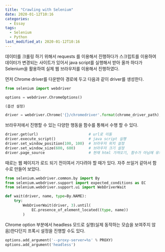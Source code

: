 ```yaml
---
title: "Crawling with Selenium"
date: 2020-01-12T10:16
categories:
  - Essay
tags:
  - Selenium
  - Python
last_modified_at: 2020-01-12T10:16
---
```


데이터를 크롤링 하기 위해서 requests 를 이용해서 진행하다가 스크립트를 이용하여 데이터가 변경되는 사이트가 있어서
java script를 실행해서 받아 올까 하다가 Selenium을 활용하여 실제 웹 브라우저를 이용해서 진행하였다.

먼저 Chrome driver를 다운받아 경로에 두고 다음과 같이 driver를 생성한다.

```python
from selenium import webdriver

options = webdriver.ChromeOptions()

(옵션 설정)

driver = webdriver.Chrome('{}/chromedriver'.format(chrome_driver_path), chrome_options=options)
```

브라우저에서 진행할 수 있는 다양한 행동을 함수를 통해서 수행 할 수 있다.

```python
driver.get(url)                       # url로 이동
driver.execute_script()               # java script 실행
driver.set_window_position(100, 100)  # 브라우저 위치 설정
driver.set_window_size(600, 600)      # 브라우저 크기 설정
driver.page_source                    # 현재 html 가져오기, 함수가 아님에 유의
```

때로는 웹 페이지가 로드 되기 전이여서 기다려야 할 때가 있다.
자주 쓰일거 같아서 함수로 만들어 보았다.

```python
from selenium.webdriver.common.by import By
from selenium.webdriver.support import expected_conditions as EC
from selenium.webdriver.support.ui import WebDriverWait

def wait(driver, name, type=By.NAME):
    try:
        WebDriverWait(driver, 3).until(
            EC.presence_of_element_located((type, name))
        )
```

Chrome option 부분에서 headless 모드로 실행(실제 동작하는 모습을 보여주지 않음)한다던지 프록시 설정을 진행할 수도 있다.

```python
options.add_argument('--proxy-server=%s' % PROXY)
options.add_argument('headless')
``` 